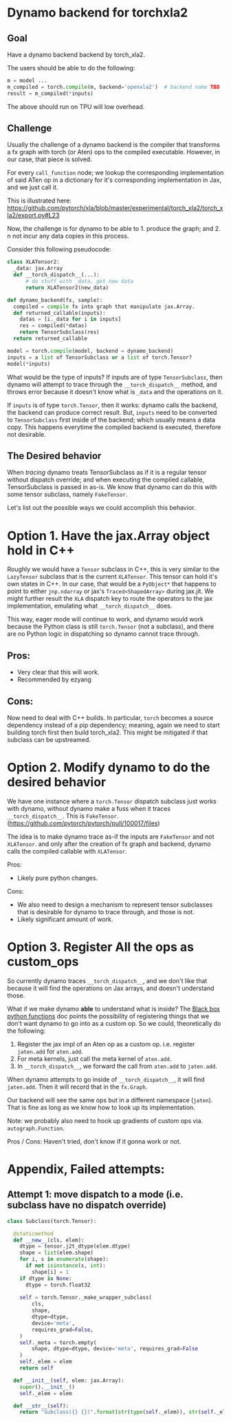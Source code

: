 # Dynamo backend for torchxla2

## Goal

Have a dynamo backend backend by torch_xla2.

The users should be able to do the following:

```python
m = model ...
m_compiled = torch.compile(m, backend='openxla2')  # backend name TBD
result = m_compiled(*inputs)
```

The above should run on TPU will low overhead.

## Challenge

Usually the challenge of a dynamo backend is the compiler that
transforms a fx graph with torch (or Aten) ops to the compiled executable.
However, in our case, that piece is solved.

For every `call_function` node; we lookup the corresponding implementation of
said ATen op in a dictionary for it's corresponding implementation in Jax,
and we just call it.

This is illustrated here: https://github.com/pytorch/xla/blob/master/experimental/torch_xla2/torch_xla2/export.py#L23

Now, the challenge is for dynamo to be able to 1. produce the graph; and 2. n
not incur any data copies in this process.


Consider this following pseudocode:

```python
class XLATensor2:
  _data: jax.Array 
  def __torch_dispatch__(...):
      # do stuff with _data, get new data
      return XLATensor2(new_data)

def dynamo_backend(fx, sample):
  compiled = compile fx into graph that manipulate jax.Array.
  def returned_callable(inputs):
    datas = [i._data for i in inputs]
    res = compiled(*datas)
    return TensorSubclass(res)
  return returned_callable

model = torch.compile(model, backend = dynamo_backend)
inputs = a list of TensorSubclass or a list of torch.Tensor?
model(*inputs)
```

What would be the type of inputs?
If inputs are of type `TensorSubclass`, then dynamo
will attempt to trace through the `__torch_dispatch__` method,
and throws error because it doesn't know what is `_data` and the
operations on it.

If `inputs` is of type `torch.Tensor`, then it works: dynamo 
calls the backend, the backend can produce correct result.
But, `inputs` need to be converted to `TensorSubclass` first inside of
the backend; which usually means a data copy. This happens everytime 
the compiled backend is executed, therefore not desirable.

## The Desired behavior

When *tracing* dynamo treats TensorSubclass as if it is a regular tensor
without dispatch override; and when executing the compiled callable,
TensorSubclass is passed in as-is. We know that dynamo can do this with 
some tensor subclass, namely `FakeTensor`.


Let's list out the possible ways we could accomplish this behavior.


# Option 1. Have the jax.Array object hold in C++

Roughly we would have a `Tensor` subclass in C++, this is very
similar to the `LazyTensor` subclass that is the current `XLATensor`.
This tensor can hold it's own states in C++. In our case, that would 
be a `PyObject*` that happens to point to either `jnp.ndarray` or 
jax's `Traced<ShapedArray>` during jax.jit. We might further result the
`XLA` dispatch key to route the operators to the jax implementation, 
emulating what `__torch_dispatch__` does.

This way, eager mode will continue to work, and dynamo would work
because the Python class is still `torch.Tensor` (not a subclass), and
there are no Python logic in dispatching so dynamo cannot trace through.

## Pros:
* Very clear that this will work. 
* Recommended by ezyang

## Cons:
Now need to deal with C++ builds. In particular, `torch` becomes a source
dependency instead of a pip dependency; meaning, again we need to start
building torch first then build torch_xla2. This might be mitigated if
that subclass can be upstreamed.


# Option 2. Modify dynamo to do the desired behavior

We have one instance where a `torch.Tensor` dispatch subclass
just works with dynamo, without dynamo make a fuss when it traces
`__torch_dispatch__`. This is `FakeTensor`. (https://github.com/pytorch/pytorch/pull/100017/files)

The idea is to make dynamo trace as-if the inputs are `FakeTensor` and
not `XLATensor`. and only after the creation of fx graph and backend, dynamo
calls the compiled callable with `XLATensor`.

Pros:
* Likely pure python changes. 

Cons:
* We also need to design a mechanism to represent tensor subclasses that
  is desirable for dynamo to trace through, and those is not.
* Likely significant amount of work.


# Option 3. Register All the ops as custom_ops

So currently dynamo traces `__torch_dispatch__`, and we don't like that
because it will find the operations on Jax arrays, and doesn't understand those.

What if we make dynamo **able** to understand what is inside?
The [Black box python functions](https://docs.google.com/document/d/1ZuCVyMfibExwvtzhd9cfMWk5zXT3Dhy1b3kuvAIkBoU/edit#heading=h.56tggsazyrkh) doc 
points the possibility of registering things that we don't want dynamo
to go into as a custom op. So we could, theoretically do the following:

1. Register the jax impl of an Aten op as a custom op.
   i.e. register `jaten.add` for `aten.add`.
2. For meta kernels, just call the meta kernel of `aten.add`.
3. In `__torch_dispatch__`, we forward the call from `aten.add` to `jaten.add`.

When dynamo attempts to go inside of `__torch_dispatch__`, it will find
`jaten.add`. Then it will record that in the `fx.Graph`.

Our backend will see the same ops but in a different namespace (`jaten`).
That is fine as long as we know how to look up its implementation.

Note: we probably also need to hook up gradients of custom ops via. `autograph.Function`. 


Pros / Cons:
Haven't tried, don't know if it gonna work or not.






# Appendix, Failed attempts:

## Attempt 1: move dispatch to a mode (i.e. subclass have no dispatch override)

```python
class Subclass(torch.Tensor):

  @staticmethod
  def __new__(cls, elem):
    dtype = tensor.j2t_dtype(elem.dtype)
    shape = list(elem.shape)
    for i, s in enumerate(shape):
      if not isinstance(s, int):
        shape[i] = 1
    if dtype is None:
      dtype = torch.float32
    
    self = torch.Tensor._make_wrapper_subclass(
        cls,
        shape,
        dtype=dtype,
        device='meta',
        requires_grad=False,
    )
    self._meta = torch.empty(
        shape, dtype=dtype, device='meta', requires_grad=False
    )
    self._elem = elem
    return self

  def __init__(self, elem: jax.Array):
    super().__init__()
    self._elem = elem

  def __str__(self):
    return "Subclass({} {})".format(str(type(self._elem)), str(self._elem))

``` 

